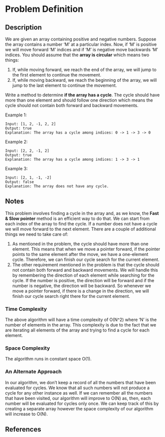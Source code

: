 # Problem Definition

## Description

We are given an array containing positive and negative numbers. Suppose the array contains a number ‘M’ at a particular index. Now, if ‘M’ is positive we will move forward ‘M’ indices and if ‘M’ is negative move backwards ‘M’ indices. You should assume that the **array is circular** which means two things:

1. If, while moving forward, we reach the end of the array, we will jump to the first element to continue the movement.
2. If, while moving backward, we reach the beginning of the array, we will jump to the last element to continue the movement.

Write a method to determine **if the array has a cycle**. The cycle should have more than one element and should follow one direction which means the cycle should not contain both forward and backward movements.

Example 1:

```plaintext
Input: [1, 2, -1, 2, 2]
Output: true
Explanation: The array has a cycle among indices: 0 -> 1 -> 3 -> 0
```

Example 2:

```plaintext
Input: [2, 2, -1, 2]
Output: true
Explanation: The array has a cycle among indices: 1 -> 3 -> 1
```

Example 3:

```plaintext
Input: [2, 1, -1, -2]
Output: false
Explanation: The array does not have any cycle.
```

## Notes

This problem involves finding a cycle in the array and, as we know, the **Fast & Slow pointer** method is an efficient way to do that. We can start from each index of the array to find the cycle. If a number does not have a cycle we will move forward to the next element. There are a couple of additional things we need to take care of:

1. As mentioned in the problem, the cycle should have more than one element. This means that when we move a pointer forward, if the pointer points to the same element after the move, we have a one-element cycle. Therefore, we can finish our cycle search for the current element.
2. The other requirement mentioned in the problem is that the cycle should not contain both forward and backward movements. We will handle this by remembering the direction of each element while searching for the cycle. If the number is positive, the direction will be forward and if the number is negative, the direction will be backward. So whenever we move a pointer forward, if there is a change in the direction, we will finish our cycle search right there for the current element.

### Time Complexity

The above algorithm will have a time complexity of O(N^2) where ‘N’ is the number of elements in the array. This complexity is due to the fact that we are iterating all elements of the array and trying to find a cycle for each element.

### Space Complexity

The algorithm runs in constant space O(1).

### An Alternate Approach

In our algorithm, we don’t keep a record of all the numbers that have been evaluated for cycles. We know that all such numbers will not produce a cycle for any other instance as well. If we can remember all the numbers that have been visited, our algorithm will improve to O(N) as, then, each number will be evaluated for cycles only once. We can keep track of this by creating a separate array however the space complexity of our algorithm will increase to O(N).

## References
